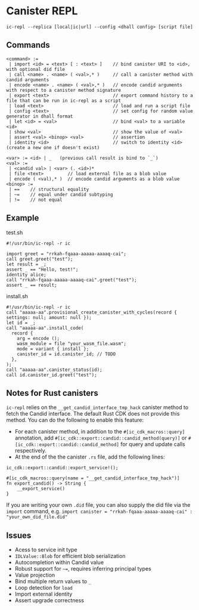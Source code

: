 # Canister REPL

```
ic-repl --replica [local|ic|url] --config <dhall config> [script file]
```

## Commands

```
<command> := 
 | import <id> = <text> [ : <text> ]    // bind canister URI to <id>, with optional did file
 | call <name> . <name> ( <val>,* )     // call a canister method with candid arguments
 | encode <name> . <name> ( <val>,* )   // encode candid arguments with respect to a canister method signature
 | export <text>                        // export command history to a file that can be run in ic-repl as a script
 | load <text>                          // load and run a script file
 | config <text>                        // set config for random value generator in dhall format
 | let <id> = <val>                     // bind <val> to a variable <id>
 | show <val>                           // show the value of <val>
 | assert <val> <binop> <val>           // assertion
 | identity <id>                        // switch to identity <id> (create a new one if doesn't exist)

<var> := <id> | _   (previous call result is bind to `_`)
<val> := 
 | <candid val> | <var> (. <id>)* 
 | file <text>         // load external file as a blob value
 | encode ( <val),* )  // encode candid arguments as a blob value
<binop> := 
 | ==    // structural equality
 | ~=    // equal under candid subtyping
 | !=    // not equal
```

## Example

test.sh
```
#!/usr/bin/ic-repl -r ic

import greet = "rrkah-fqaaa-aaaaa-aaaaq-cai";
call greet.greet("test");
let result = _;
assert _ == "Hello, test!";
identity alice;
call "rrkah-fqaaa-aaaaa-aaaaq-cai".greet("test");
assert _ == result;
```

install.sh
```
#!/usr/bin/ic-repl -r ic
call "aaaaa-aa".provisional_create_canister_with_cycles(record { settings: null; amount: null });
let id = _;
call "aaaaa-aa".install_code(
  record {
    arg = encode ();
    wasm_module = file "your_wasm_file.wasm";
    mode = variant { install };
    canister_id = id.canister_id; // TODO
  },
);
call "aaaaa-aa".canister_status(id);
call id.canister_id.greet("test");
```

## Notes for Rust canisters

`ic-repl` relies on the `__get_candid_interface_tmp_hack` canister method to fetch the Candid interface. The default
Rust CDK does not provide this method. You can do the following to enable this feature:

* For each canister method, in addition to the `#[ic_cdk_macros::query]` annotation, add `#[ic_cdk::export::candid::candid_method(query)]` or `#[ic_cdk::export::candid::candid_method]` for query and update calls respectively.
* At the end of the the canister `.rs` file, add the following lines:
```
ic_cdk::export::candid::export_service!();

#[ic_cdk_macros::query(name = "__get_candid_interface_tmp_hack")]
fn export_candid() -> String {
    __export_service()
}
```

If you are writing your own `.did` file, you can also supply the did file via the `import` command, e.g. `import canister = "rrkah-fqaaa-aaaaa-aaaaq-cai" : "your_own_did_file.did"`

## Issues

* Acess to service init type
* `IDLValue::Blob` for efficient blob serialization
* Autocompletion within Candid value
* Robust support for `~=`, requires inferring principal types
* Value projection
* Bind multiple return values to `_`
* Loop detection for `load`
* Import external identity
* Assert upgrade correctness

